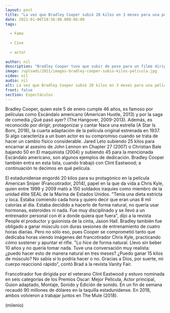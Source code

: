 ```yaml
---
layout: post
title: "La vez que Bradley Cooper subió 20 kilos en 3 meses para una película de Clint Eastwood"
date: 2021-01-06T19:56:00.000-06:00
tags:
  
  - Fama
  
  - Cine
  
  - actor
  
author: nil
description: "Bradley Cooper tuvo que subir de peso para un filme dirigido por el veterano Clint Eastwood, con quien ha trabajado un par de veces. "
image: /uploads/2021/images-bradley-cooper-subio-kilos-pelicula.jpg
video: nil
audio: nil
alt: La vez que Bradley Cooper subió 20 kilos en 3 meses para una película de Clint Eastwood
front: false
section: Espectáculos
---
```


Bradley Cooper, quien este 5 de enero cumple 46 años, es famoso por películas como Escándalo americano (American Hustle, 2013) y por la saga de comedia ¿Qué pasó ayer? (The Hangover, 2009-2013). Además, es reconocido por dirigir, protagonizar y cantar Nace una estrella (A Star Is Born, 2018), la cuarta adaptación de la película original estrenada en 1937. Si algo caracteriza a un buen actor es su compromiso cuando se trata de hacer un cambio físico considerable. Jared Leto subiendo 25 kilos para encarnar al asesino de John Lennon en Chapter 27 (2007) o Christian Bale bajando 50 en El maquinista (2004) y subiendo 45 para la mencionada Escándalo americano, son algunos ejemplos de dedicación. Bradley Cooper también entra en esta lista, cuando trabajó con Clint Eastwood; a continuación te decimos en qué película. 

El estadunidense engordó 20 kilos para su protagónico en la película American Sniper (Francotirador, 2014), papel en la que da vida a Chris Kyle, quien entre 1999 y 2009 mató a 150 soldados iraquíes como miembro de la unidad élite SEAL de la Marina de Estados Unidos. "Tenía una dieta estricta y loca. Estaba comiendo cada hora y quiero decir que eran unas 8 mil calorías al día. Estaba decidido a hacerlo de forma natural, no quería usar hormonas, esteroides ni nada. Fue muy disciplinado y se llevó a un entrenador personal con él a donde quiera que fuera", dijo a la revista People el productor y guionista de la cinta, Jason Hall. Bradley también fue obligado a ganar músculo con duras sesiones de entrenamiento de cuatro horas diarias. Pero no sólo eso, pues Cooper se comprometió tanto que dedicaba horas viendo imágenes del francotirador Chris Kyle, practicando cómo sostener y apuntar el rifle. "Lo hice de forma natural. Llevo sin beber 10 años y no quería tomar nada. Tuve una conversación muy realista: ¿puedo hacer esto de manera natural en tres meses? ¿Puedo ganar 15 kilos de músculo? No sabía si lo podría hacer o no. Gracias a Dios, por suerte, mi cuerpo reaccionó rápido", contó Brad a la revista Vanity Fair. 

Francotirador fue dirigida por el veterano Clint Eastwood y estuvo nominada en seis categorías de los Premios Oscar: Mejor Película, Actor principal, Guion adaptado, Montaje, Sonido y Edición de sonido. En un fin de semana recaudó 90 millones de dólares en la taquilla estadunidense. En 2018, ambos volvieron a trabajar juntos en The Mule (2018). 

(milenio)